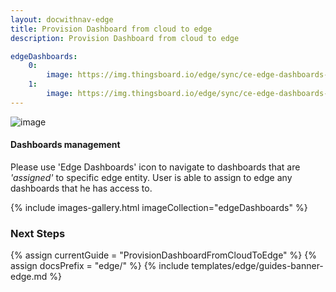 ```yaml
---
layout: docwithnav-edge
title: Provision Dashboard from cloud to edge
description: Provision Dashboard from cloud to edge

edgeDashboards:
    0:
        image: https://img.thingsboard.io/edge/sync/ce-edge-dashboards-1.png
    1:
        image: https://img.thingsboard.io/edge/sync/ce-edge-dashboards-2.png
---
```


![image](https://img.thingsboard.io/coming-soon.jpg)

#### Dashboards management

Please use 'Edge Dashboards' icon to navigate to dashboards that are *'assigned'* to specific edge entity.
User is able to assign to edge any dashboards that he has access to.

{% include images-gallery.html imageCollection="edgeDashboards" %}

### Next Steps

{% assign currentGuide = "ProvisionDashboardFromCloudToEdge" %}
{% assign docsPrefix = "edge/" %}
{% include templates/edge/guides-banner-edge.md %}
